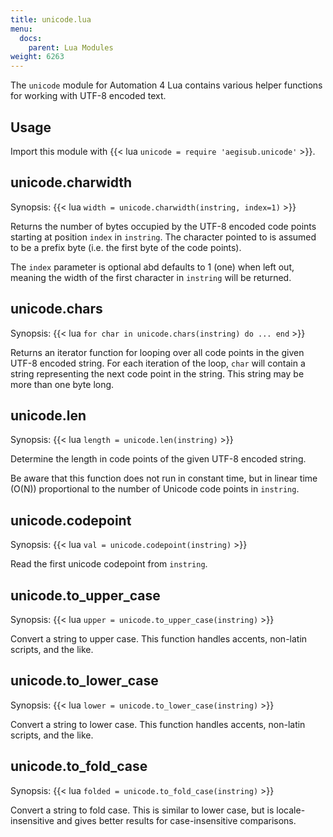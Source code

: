 ```yaml
---
title: unicode.lua
menu:
  docs:
    parent: Lua Modules
weight: 6263
---
```


The `unicode` module for Automation 4 Lua contains various helper functions for working with UTF-8 encoded text.

## Usage ##
Import this module with {{< lua `unicode = require 'aegisub.unicode'` >}}.

## unicode.charwidth  ##
Synopsis: {{< lua `width = unicode.charwidth(instring, index=1)` >}}

Returns the number of bytes occupied by the UTF-8 encoded code points starting at position `index` in `instring`.
The character pointed to is assumed to be a prefix byte (i.e. the first byte of the code points).

The `index` parameter is optional abd defaults to 1 (one) when left out, meaning the width of the first character in `instring` will be returned.

## unicode.chars  ##
Synopsis: {{< lua `for char in unicode.chars(instring) do ... end` >}}

Returns an iterator function for looping over all code points in the given UTF-8 encoded string.
For each iteration of the loop, `char` will contain a string representing the next code point in the string. This string may be more than one byte long.

## unicode.len  ##
Synopsis: {{< lua `length = unicode.len(instring)` >}}

Determine the length in code points of the given UTF-8 encoded string.

Be aware that this function does not run in constant time, but in linear time (O(N)) proportional to the number of Unicode code points in `instring`.

## unicode.codepoint  ##
Synopsis: {{< lua `val = unicode.codepoint(instring)` >}}

Read the first unicode codepoint from `instring`.

## unicode.to_upper_case
Synopsis: {{< lua `upper = unicode.to_upper_case(instring)` >}}

Convert a string to upper case.
This function handles accents, non-latin scripts, and the like.

## unicode.to_lower_case
Synopsis: {{< lua `lower = unicode.to_lower_case(instring)` >}}

Convert a string to lower case.
This function handles accents, non-latin scripts, and the like.

## unicode.to_fold_case
Synopsis: {{< lua `folded = unicode.to_fold_case(instring)` >}}

Convert a string to fold case.
This is similar to lower case, but is locale-insensitive and gives better results for case-insensitive comparisons.
